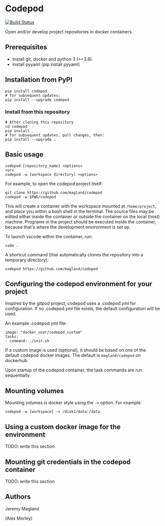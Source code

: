 # Codepod
[![Build Status](https://travis-ci.org/magland/codepod.svg?branch=master)](https://travis-ci.org/magland/codepod)

Open and/or develop project repositories in docker containers.

## Prerequisites

* Install git, docker and python 3 (>=3.6).
* Install pyyaml (pip install pyyaml)

## Installation from PyPI

```
pip install codepod
# for subsequent updates:
pip install --upgrade codepod
```

### Install from this repository
```
# After cloning this repository
cd codepod
pip install .
# for subsequent updates, pull changes, then:
pip install --upgrade .
```

## Basic usage

```
codepod [repository_name] <options>
<or>
codepod -w [workspace directory] <options>
```

For example, to open the codepod project itself:
```
git clone https://github.com/magland/codepod
codepod -w $PWD/codepod
```

This will create a container with the workspace mounted at `/home/project`, and place you within a bash shell in the terminal. The source files may be edited either inside the container or outside the container on the local (host) machine. Programs in the project should be executed inside the container, because that's where the development environment is set up.

To launch vscode within the container, run:

```
code .
```

A shortcut command (that automatically clones the repository into a temporary directory):

```
codepod https://github.com/magland/codepod
```

## Configuring the codepod environment for your project

Inspired by the gitpod project, codepod uses a .codepod.yml for configuration. If no .codepod.yml file exists, the default configuration will be used.

An example .codepod.yml file:

```
image: "docker_user/codepod_custom"
tasks:
- command: ./init.sh
```

If a custom image is used (optional), it should be based on one of the default codepod docker images. The default is `magland/codepod` on dockerhub.

Upon startup of the codepod container, the task commands are run sequentially.

## Mounting volumes

Mounting volumes is docker style using the `-v` option. For example:

```
codepod -w [workspace] -v /disk1/data:/data
```

## Using a custom docker image for the environment

TODO: write this section

## Mounting git credentials in the codepod container

TODO: write this section

## Authors

Jeremy Magland

(Alex Morley)
